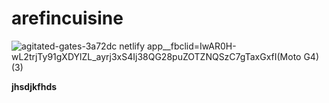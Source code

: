 # arefincuisine
![agitated-gates-3a72dc netlify app__fbclid=IwAR0H-wL2trjTy91gXDYlZL_ayrj3xS4Ij38QG28puZOTZNQSzC7gTaxGxfI(Moto G4) (3)](https://user-images.githubusercontent.com/86702249/145557047-7520d567-ca38-4104-9b46-ae7ecdf1a010.png)

<b>jhsdjkfhds</b>
